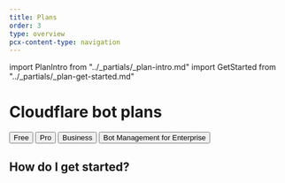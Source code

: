 ```yaml
---
title: Plans
order: 3
type: overview
pcx-content-type: navigation
---
```


import PlanIntro from "../\_partials/\_plan-intro.md"
import GetStarted from "../\_partials/\_plan-get-started.md"

# Cloudflare bot plans

<PlanIntro/>

<ButtonGroup>
  <Button type="primary" href="/plans/free">Free</Button>
  <Button type="primary" href="/plans/pro">Pro</Button>
  <Button type="primary" href="/plans/biz-and-ent">Business</Button>
  <Button type="primary" href="/plans/bm-subscription">Bot Management for Enterprise</Button>
</ButtonGroup>

## How do I get started?

<GetStarted/>
